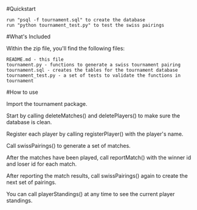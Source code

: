 
#Quickstart

    run "psql -f tournament.sql" to create the database
    run "python tournament_test.py" to test the swiss pairings

#What's Included

Within the zip file, you'll find the following files:

    README.md - this file
    tournament.py - functions to generate a swiss tournament pairing
    tournament.sql - creates the tables for the tournament database
    tournament_test.py - a set of tests to validate the functions in tournament
    
#How to use

Import the tournament package.

Start by calling deleteMatches() and deletePlayers() to make sure the database
is clean.

Register each player by calling registerPlayer() with the player's name.

Call swissPairings() to generate a set of matches.

After the matches have been played, call reportMatch() with the winner id and
loser id for each match.

After reporting the match results, call swissPairings() again to create the next
set of pairings.

You can call playerStandings() at any time to see the current player standings.



